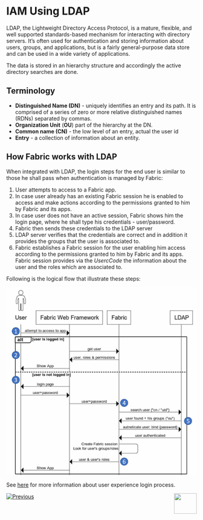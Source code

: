# IAM Using LDAP

LDAP, the Lightweight Directory Access Protocol, is a mature, flexible, and well supported standards-based mechanism for interacting with directory servers. It’s often used for authentication and storing information about users, groups, and applications, but is a fairly general-purpose data store and can be used in a wide variety of applications.

The data is stored in an hierarchy structure and accordingly the active directory searches are done.

## Terminology

- **Distinguished Name (DN)** -  uniquely identifies an entry and its path. It is comprised of a series of  zero or more relative distinguished names (RDNs) separated by commas.  
- **Organization Unit** (**OU**) part of the  hierarchy at the DN.
- **Common name (CN)** - the low level of an entry,  actual the user id
- **Entry** - a collection of information about an  entity.



## How Fabric works with LDAP 

When integrated with LDAP, the login steps for the end user is similar to those he shall pass when authentication is managed by Fabric:

1.  User attempts to access to a Fabric app.
2. In case user already has an existing Fabric session he is enabled to access and make actions according to the permissions granted to him by Fabric and its apps. 
3. In case user does not have an active session, Fabric shows him the login page, where he shall type his credentials - user/password.
4. Fabric then sends these credentials to the LDAP server
5.  LDAP server verifies that the credentials are correct and in addition it provides the groups that the user is associated to.
6.  Fabric establishes a Fabric session for the user enabling him access according to the permissions granted to him by Fabric and its apps. Fabric session provides via the *UsercCode* the information about the user and the roles which are associated to.

Following is the logical flow that illustrate these steps: 

<img src="/articles/26_fabric_security/images/15_Fabric LDAP.jpg">

 

See [here]() for more information about user experience login process.



[![Previous](/articles/images/Previous.png)](/articles/26_fabric_security/06_data_masking.md)[<img align="right" width="60" height="54" src="/articles/images/Next.png">](/articles/26_fabric_security/05_fabric_webservices_security.md)
